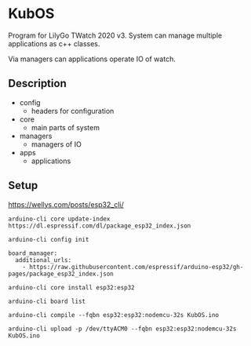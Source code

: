 # KubOS

Program for LilyGo TWatch 2020 v3. System can manage multiple applications as c++ classes. 

Via managers can applications operate IO of watch.

## Description

- config
  - headers for configuration
- core
  - main parts of system
- managers
  - managers of IO
- apps
  - applications

## Setup

https://wellys.com/posts/esp32_cli/

`arduino-cli core update-index https://dl.espressif.com/dl/package_esp32_index.json`

`arduino-cli config init`

```
board_manager:
  additional_urls:
    - https://raw.githubusercontent.com/espressif/arduino-esp32/gh-pages/package_esp32_index.json
```

`arduino-cli core install esp32:esp32`

`arduino-cli board list`

```
arduino-cli compile --fqbn esp32:esp32:nodemcu-32s KubOS.ino

arduino-cli upload -p /dev/ttyACM0 --fqbn esp32:esp32:nodemcu-32s KubOS.ino
```
